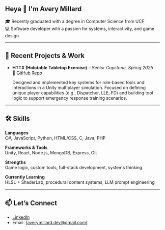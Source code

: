 ## Heya 👋 I'm Avery Millard

🎓 Recently graduated with a degree in Computer Science from UCF  
💻 Software developer with a passion for systems, interactivity, and game design  

---

## 🧪 Recent Projects & Work

- **HTTX (Holotable Tabletop Exercise)** – *Senior Capstone, Spring 2025*  
  🔗 [GitHub Repo](https://github.com/HagenFarrell/HospitalScenario)

  Designed and implemented key systems for role-based tools and interactions in a Unity multiplayer simulation. Focused on defining unique player capabilities (e.g., Dispatcher, LLE, FD) and building tool logic to support emergency response training scenarios.



---

## 🛠️ Skills

**Languages**  
C#, JavaScript, Python, HTML/CSS, C, Java, PHP

**Frameworks & Tools**  
Unity, React, Node.js, MongoDB, Express, Git

**Strengths**  
Game logic, custom tools, full-stack development, systems thinking

**Currently Learning**  
HLSL + ShaderLab, procedural content systems, LLM prompt engineering

---

## 📫 Let’s Connect

- [LinkedIn](https://linkedin.com/in/averymillard)  
- Email: [averymillard.dev@gmail.com]

<!--
**AveryMillard/AveryMillard** is a ✨ _special_ ✨ repository because its `README.md` (this file) appears on your GitHub profile.

Here are some ideas to get you started:

- 🔭 I’m currently working on ...
- 🌱 I’m currently learning ...
- 👯 I’m looking to collaborate on ...
- 🤔 I’m looking for help with ...
- 💬 Ask me about ...
- 📫 How to reach me: ...
- 😄 Pronouns: ...
- ⚡ Fun fact: ...
-->
